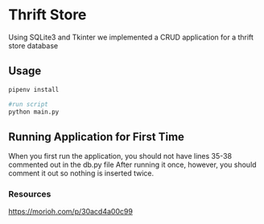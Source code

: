 # Thrift Store

Using SQLite3 and Tkinter we implemented a CRUD application for a thrift store database

## Usage
```python
pipenv install

#run script
python main.py


```

## Running Application for First Time
 
 When you first run the application, you should not have lines 35-38 commented out in the db.py file
 After running it once, however, you should comment it out so nothing is inserted twice.
 
### Resources
https://morioh.com/p/30acd4a00c99
